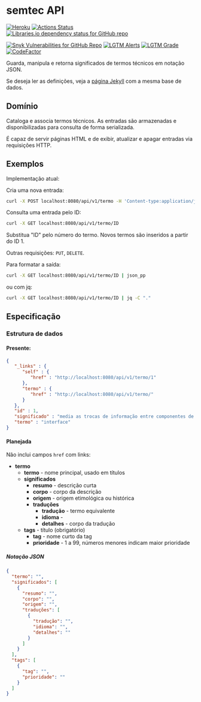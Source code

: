 # semtec API

[![Heroku](https://pyheroku-badge.herokuapp.com/?app=semtec&style=flat&path=/api/v1/termo)](https://semtec.herokuapp.com/)
[![Actions Status](https://github.com/jultty/semtec-api/actions/workflows/maven.yml/badge.svg)](https://github.com/jultty/semtec-api/actions/workflows/maven.yml)
[![Libraries.io dependency status for GitHub repo](https://img.shields.io/librariesio/github/jultty/semtec-api)](https://libraries.io/github/jultty/semtec-api)

[![Snyk Vulnerabilities for GitHub Repo](https://img.shields.io/snyk/vulnerabilities/github/jultty/semtec-api)](https://snyk.statuspage.io/)
[![LGTM Alerts](https://img.shields.io/lgtm/alerts/github/jultty/semtec-api?label=alerts&logo=lgtm)](https://lgtm.com/projects/g/jultty/semtec-api/?mode=list)
[![LGTM Grade](https://img.shields.io/lgtm/grade/java/github/jultty/semtec-api?label=java&logo=lgtm)](https://lgtm.com/projects/g/jultty/semtec-api/context:java)
[![CodeFactor](https://www.codefactor.io/repository/github/jultty/semtec-api/badge)](https://www.codefactor.io/repository/github/jultty/semtec-api)

Guarda, manipula e retorna significados de termos técnicos em notação JSON.

Se deseja ler as definições, veja a [página Jekyll](https://jultty.github.io)
com a mesma base de dados.

## Domínio

Cataloga e associa termos técnicos. As entradas são armazenadas
e disponibilizadas para consulta de forma serializada.

É capaz de servir páginas HTML e de exibir, atualizar
e apagar entradas via requisições HTTP.

## Exemplos

Implementação atual:

Cria uma nova entrada:
```bash
curl -X POST localhost:8080/api/v1/termo -H 'Content-type:application/json' -d '{"termo": "interface", "significado": "media as trocas de informação entre componentes de um sistema"}'
```

Consulta uma entrada pelo ID:
```bash
curl -X GET localhost:8080/api/v1/termo/ID
```

Substitua "ID" pelo número do termo. 
Novos termos são inseridos a partir do ID 1.

Outras requisições: `PUT`, `DELETE`.

Para formatar a saída:
```bash
curl -X GET localhost:8080/api/v1/termo/ID | json_pp
```

ou com jq:

```bash
curl -X GET localhost:8080/api/v1/termo/ID | jq -C "."
```

## Especificação
### Estrutura de dados

#### Presente:
```json
{
   "_links" : {
      "self" : {
         "href" : "http://localhost:8080/api/v1/termo/1"
      },
      "termo" : {
         "href" : "http://localhost:8080/api/v1/termo/"
      }
   },
   "id" : 1,
   "significado" : "media as trocas de informação entre componentes de um sistema",
   "termo" : "interface"
}
```
#### Planejada
Não inclui campos `href` com links:
* **termo**
    * **termo** - nome principal, usado em títulos
    * **significados**
    	* **resumo** - descrição curta
    	* **corpo** - corpo da descrição
    	* **origem** - origem etimológica ou histórica
    	* **traduções**
    		* **tradução** - termo equivalente
    		* **idioma** - 
    		* **detalhes** - corpo da tradução
    * **tags** - título (obrigatório)
    	* **tag** - nome curto da tag
    	* **prioridade** - 1 a 99, números menores indicam maior prioridade

##### Notação JSON 
```json
{
  "termo": "",
  "significados": [
    {
      "resumo": "",
      "corpo": "",
      "origem": "",
      "traduções": [
        {
          "tradução": "",
          "idioma": "",
          "detalhes": ""
        }
      ]
    }
  ],
  "tags": [
    {
      "tag": "",
      "prioridade": ""
    }
  ]
}
```

